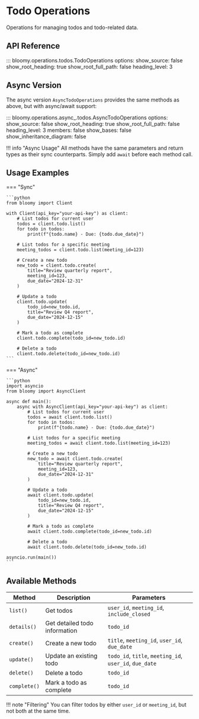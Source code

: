 # Todo Operations

Operations for managing todos and todo-related data.

## API Reference

::: bloomy.operations.todos.TodoOperations
    options:
      show_source: false
      show_root_heading: true
      show_root_full_path: false
      heading_level: 3

## Async Version

The async version `AsyncTodoOperations` provides the same methods as above, but with async/await support:

::: bloomy.operations.async_.todos.AsyncTodoOperations
    options:
      show_source: false
      show_root_heading: true
      show_root_full_path: false
      heading_level: 3
      members: false
      show_bases: false
      show_inheritance_diagram: false

!!! info "Async Usage"
    All methods have the same parameters and return types as their sync counterparts. Simply add `await` before each method call.

## Usage Examples

=== "Sync"

    ```python
    from bloomy import Client
    
    with Client(api_key="your-api-key") as client:
        # List todos for current user
        todos = client.todo.list()
        for todo in todos:
            print(f"{todo.name} - Due: {todo.due_date}")
        
        # List todos for a specific meeting
        meeting_todos = client.todo.list(meeting_id=123)
        
        # Create a new todo
        new_todo = client.todo.create(
            title="Review quarterly report",
            meeting_id=123,
            due_date="2024-12-31"
        )
        
        # Update a todo
        client.todo.update(
            todo_id=new_todo.id,
            title="Review Q4 report",
            due_date="2024-12-15"
        )
        
        # Mark a todo as complete
        client.todo.complete(todo_id=new_todo.id)
        
        # Delete a todo
        client.todo.delete(todo_id=new_todo.id)
    ```

=== "Async"

    ```python
    import asyncio
    from bloomy import AsyncClient
    
    async def main():
        async with AsyncClient(api_key="your-api-key") as client:
            # List todos for current user
            todos = await client.todo.list()
            for todo in todos:
                print(f"{todo.name} - Due: {todo.due_date}")
            
            # List todos for a specific meeting
            meeting_todos = await client.todo.list(meeting_id=123)
            
            # Create a new todo
            new_todo = await client.todo.create(
                title="Review quarterly report",
                meeting_id=123,
                due_date="2024-12-31"
            )
            
            # Update a todo
            await client.todo.update(
                todo_id=new_todo.id,
                title="Review Q4 report",
                due_date="2024-12-15"
            )
            
            # Mark a todo as complete
            await client.todo.complete(todo_id=new_todo.id)
            
            # Delete a todo
            await client.todo.delete(todo_id=new_todo.id)
    
    asyncio.run(main())
    ```

## Available Methods

| Method | Description | Parameters |
|--------|-------------|------------|
| `list()` | Get todos | `user_id`, `meeting_id`, `include_closed` |
| `details()` | Get detailed todo information | `todo_id` |
| `create()` | Create a new todo | `title`, `meeting_id`, `user_id`, `due_date` |
| `update()` | Update an existing todo | `todo_id`, `title`, `meeting_id`, `user_id`, `due_date` |
| `delete()` | Delete a todo | `todo_id` |
| `complete()` | Mark a todo as complete | `todo_id` |

!!! note "Filtering"
    You can filter todos by either `user_id` or `meeting_id`, but not both at the same time.